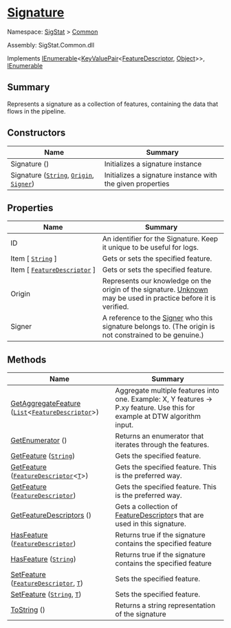 # [Signature](./Signature.md)

Namespace: [SigStat]() > [Common](./README.md)

Assembly: SigStat.Common.dll

Implements [IEnumerable](https://docs.microsoft.com/en-us/dotnet/api/System.Collections.Generic.IEnumerable-1)\<[KeyValuePair](https://docs.microsoft.com/en-us/dotnet/api/System.Collections.Generic.KeyValuePair-2)\<[FeatureDescriptor](./FeatureDescriptor.md), [Object](https://docs.microsoft.com/en-us/dotnet/api/System.Object)>>, [IEnumerable](https://docs.microsoft.com/en-us/dotnet/api/System.Collections.IEnumerable)

## Summary
Represents a signature as a collection of features, containing the data that flows in the pipeline.

## Constructors

| Name<div><a href="#"><img width=375></a></div> | Summary<div><a href="#"><img width=525></a></div> | 
| --- | --- | 
| Signature () | Initializes a signature instance | 
| Signature ([`String`](https://docs.microsoft.com/en-us/dotnet/api/System.String), [`Origin`](./Origin.md), [`Signer`](./Signer.md)) | Initializes a signature instance with the given properties | 


## Properties

| Name<div><a href="#"><img width=375></a></div> | Summary<div><a href="#"><img width=525></a></div> | 
| --- | --- | 
| ID | An identifier for the Signature. Keep it unique to be useful for logs. | 
| Item [ [`String`](https://docs.microsoft.com/en-us/dotnet/api/System.String) ] | Gets or sets the specified feature. | 
| Item [ [`FeatureDescriptor`](./FeatureDescriptor.md) ] | Gets or sets the specified feature. | 
| Origin | Represents our knowledge on the origin of the signature. [Unknown](https://github.com/hargitomi97/sigstat/blob/master/docs/md/SigStat/Common/Origin.md) may be used in practice before it is verified. | 
| Signer | A reference to the [Signer](https://github.com/hargitomi97/sigstat/blob/master/docs/md/SigStat/Common/Signer.md) who this signature belongs to. (The origin is not constrained to be genuine.) | 


## Methods

| Name<div><a href="#"><img width=375></a></div> | Summary<div><a href="#"><img width=525></a></div> | 
| --- | --- | 
| [GetAggregateFeature](./Methods/Signature--GetAggregateFeature.md) ([`List`](https://docs.microsoft.com/en-us/dotnet/api/System.Collections.Generic.List-1)\<[`FeatureDescriptor`](./FeatureDescriptor.md)>) | Aggregate multiple features into one. Example: X, Y features -&gt; P.xy feature.  Use this for example at DTW algorithm input. | 
| [GetEnumerator](./Methods/Signature--GetEnumerator.md) () | Returns an enumerator that iterates through the features. | 
| [GetFeature](./Methods/Signature--GetFeature.md) ([`String`](https://docs.microsoft.com/en-us/dotnet/api/System.String)) | Gets the specified feature. | 
| [GetFeature](./Methods/Signature--GetFeature.md) ([`FeatureDescriptor`](./FeatureDescriptor-1.md)\<[`T`](./Signature.md)>) | Gets the specified feature. This is the preferred way. | 
| [GetFeature](./Methods/Signature--GetFeature.md) ([`FeatureDescriptor`](./FeatureDescriptor.md)) | Gets the specified feature. This is the preferred way. | 
| [GetFeatureDescriptors](./Methods/Signature--GetFeatureDescriptors.md) () | Gets a collection of [FeatureDescriptor](https://github.com/hargitomi97/sigstat/blob/master/docs/md/SigStat/Common/FeatureDescriptor.md)s that are used in this signature. | 
| [HasFeature](./Methods/Signature--HasFeature.md) ([`FeatureDescriptor`](./FeatureDescriptor.md)) | Returns true if the signature contains the specified feature | 
| [HasFeature](./Methods/Signature--HasFeature.md) ([`String`](https://docs.microsoft.com/en-us/dotnet/api/System.String)) | Returns true if the signature contains the specified feature | 
| [SetFeature](./Methods/Signature--SetFeature.md) ([`FeatureDescriptor`](./FeatureDescriptor.md), [`T`](./Signature.md)) | Sets the specified feature. | 
| [SetFeature](./Methods/Signature--SetFeature.md) ([`String`](https://docs.microsoft.com/en-us/dotnet/api/System.String), [`T`](./Signature.md)) | Sets the specified feature. | 
| [ToString](./Methods/Signature--ToString.md) () | Returns a string representation of the signature | 


